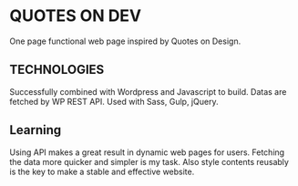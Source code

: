 # QUOTES ON DEV

One page functional web page inspired by Quotes on Design.


## TECHNOLOGIES

Successfully combined with Wordpress and Javascript to build.
Datas are fetched by WP REST API.
Used with Sass, Gulp, jQuery.

## Learning
Using API makes a great result in dynamic web pages for users.
Fetching the data more quicker and simpler is my task.
Also style contents reusably is the key to make a stable and effective website.
